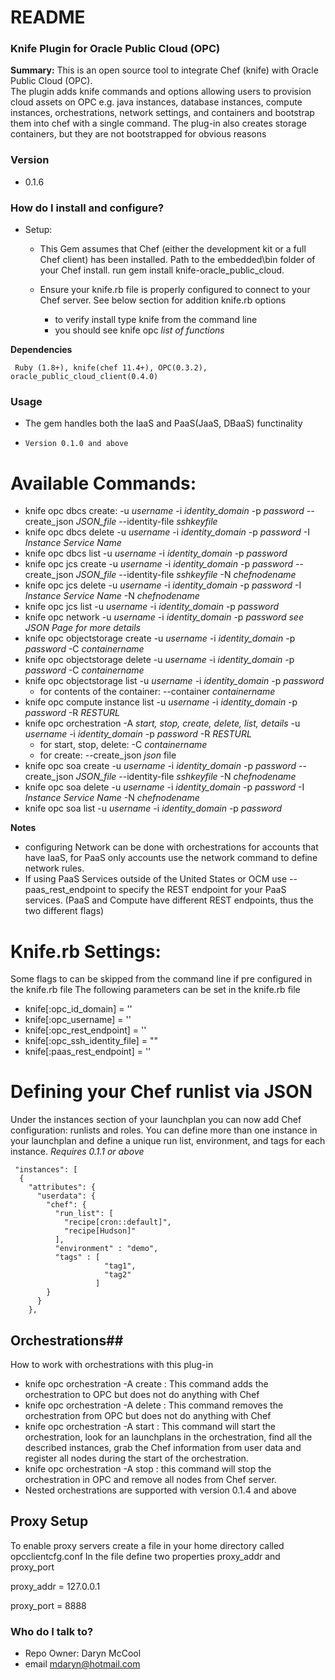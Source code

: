 # README #


### Knife Plugin for Oracle Public Cloud (OPC) ###


**Summary:**
This is an open source tool to integrate Chef (knife) with Oracle Public Cloud (OPC).  
The plugin adds knife commands and options allowing users to provision cloud assets on OPC e.g. java instances, database instances, compute instances, orchestrations, network settings, and containers
and bootstrap them into chef with a single command.  The plug-in also creates storage containers, but they are not bootstrapped for obvious reasons


### Version ###
* 0.1.6

### How do I install and configure? ###

* Setup:
  * This Gem assumes that Chef (either the development kit or a full Chef client) has been installed.  Path to the embedded\bin folder of your Chef install.
    run gem install knife-oracle_public_cloud.
  * Ensure your knife.rb file is properly configured to connect to your Chef server. 
    See below section for addition knife.rb options

     * to verify install type knife from the command line
     * you should see knife opc _list of functions_



 **Dependencies**

     Ruby (1.8+), knife(chef 11.4+), OPC(0.3.2), oracle_public_cloud_client(0.4.0)


### Usage ###

 * The gem handles both the IaaS and PaaS(JaaS, DBaaS) functinality
  *     Version 0.1.0 and above

# Available Commands:

* knife opc dbcs create: -u _username_ -i _identity_domain_ -p _password_ --create_json _JSON_file_  --identity-file _sshkeyfile_
* knife opc dbcs delete -u _username_ -i _identity_domain_ -p _password_ -I _Instance Service Name_
* knife opc dbcs list -u _username_ -i _identity_domain_ -p _password_
* knife opc jcs create -u _username_ -i _identity_domain_ -p _password_ --create_json _JSON_file_ --identity-file _sshkeyfile_ -N _chefnodename_
* knife opc jcs delete -u _username_ -i _identity_domain_ -p _password_ -I _Instance Service Name_ -N _chefnodename_
* knife opc jcs list -u _username_ -i _identity_domain_ -p _password_ 
* knife opc network -u _username_ -i _identity_domain_ -p _password_  _see JSON Page for more details_
* knife opc objectstorage create -u _username_ -i _identity_domain_ -p _password_ -C _containername_
* knife opc objectstorage delete -u _username_ -i _identity_domain_ -p _password_ -C _containername_
* knife opc objectstorage list -u _username_ -i _identity_domain_ -p _password_
   * for contents of the container: --container _containername_
* knife opc compute instance list -u _username_ -i _identity_domain_ -p _password_ -R _RESTURL_
* knife opc orchestration -A _start, stop, create, delete, list, details_  -u _username_ -i _identity_domain_ -p _password_ -R _RESTURL_
   * for start, stop, delete:  -C _containername_
   * for create: --create_json _json_ file
* knife opc soa create -u _username_ -i _identity_domain_ -p _password_ --create_json _JSON_file_ --identity-file _sshkeyfile_ -N _chefnodename_
* knife opc soa delete -u _username_ -i _identity_domain_ -p _password_ -I _Instance Service Name_ -N _chefnodename_
* knife opc soa list -u _username_ -i _identity_domain_ -p _password_ 

**Notes**
 * configuring Network can be done with orchestrations for accounts that have IaaS, for PaaS only accounts use the network command to define network rules.
 * If using PaaS Services outside of the United States or OCM use --paas_rest_endpoint to specify the REST endpoint for your PaaS services.  (PaaS and Compute have different REST endpoints, thus the two different flags)

# Knife.rb Settings:
 Some flags to can be skipped from the command line if pre configured in the knife.rb file
The following parameters can be set in the knife.rb file
  * knife[:opc_id_domain] = '<value>'
  * knife[:opc_username] = '<value>'
  * knife[:opc_rest_endpoint] = '<value>'
  * knife[:opc_ssh_identity_file] = "<value>"
  * knife[:paas_rest_endpoint] = '<value>'


# Defining your Chef runlist via JSON

Under the instances section of your launchplan you can now add Chef configuration:  runlists and roles.  You can define more than one instance in your launchplan and define a unique run list, environment, and tags for each instance.
_Requires 0.1.1 or above_

     "instances": [
      {
        "attributes": {
          "userdata": {
            "chef": {
              "run_list": [
                "recipe[cron::default]",
                "recipe[Hudson]"
              ],
              "environment" : "demo",
              "tags" : [
                         "tag1",
                         "tag2"
                       ]
            }
          }
        },

## Orchestrations##

How to work with orchestrations with this plug-in
* knife opc orchestration  -A  create :  This command adds the orchestration to OPC but does not do anything with Chef
* knife opc orchestration -A delete  :  This command removes the orchestration from OPC but does not do anything with Chef 
* knife opc orchestration -A start  : This command will start the orchestration, look for an launchplans in the orchestration, find all the described instances, grab the Chef information from user data and register all nodes during the start of the orchestration.
* knife opc orchestration -A stop :  this command will stop the orchestration in OPC and remove all nodes from Chef server.
* Nested orchestrations are supported with version 0.1.4 and above

## Proxy Setup ##
To enable proxy servers create a file in your home directory called opcclientcfg.conf In the file define two properties proxy_addr and proxy_port

proxy_addr = 127.0.0.1

proxy_port = 8888
### Who do I talk to? ###

* Repo Owner: Daryn McCool
* email
mdaryn@hotmail.com